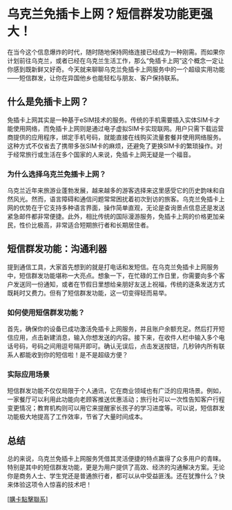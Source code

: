 # 乌克兰免插卡上网？短信群发功能更强大！

在当今这个信息爆炸的时代，随时随地保持网络连接已经成为一种刚需。而如果你计划前往乌克兰，或者已经在乌克兰生活工作，那么“免插卡上网”这个概念一定让你感到既新鲜又好奇。今天就来聊聊乌克兰免插卡上网服务中的一个超级实用功能——短信群发，让你在异国他乡也能轻松与朋友、客户保持联系。

## 什么是免插卡上网？

免插卡上网其实是一种基于eSIM技术的服务。传统的手机需要插入实体SIM卡才能使用网络，而免插卡上网则是通过电子虚拟SIM卡实现联网。用户只需下载运营商提供的应用程序，绑定手机号码，就能直接在线购买流量套餐并使用网络服务。这种方式不仅省去了携带多张SIM卡的麻烦，还避免了更换SIM卡的繁琐操作。对于经常旅行或生活在多个国家的人来说，免插卡上网无疑是一个福音。

### 为什么选择乌克兰免插卡上网？

乌克兰近年来旅游业蓬勃发展，越来越多的游客选择来这里感受它的历史韵味和自然风光。然而，语言障碍和通信问题常常困扰着初次到访的旅客。乌克兰免插卡上网的优势在于它支持多种语言界面，操作简单直观，无论是查询景点信息还是发送紧急邮件都非常便捷。此外，相比传统的国际漫游服务，免插卡上网的价格更加亲民，性价比极高，非常适合短期旅行者和长期居住者。

## 短信群发功能：沟通利器

提到通信工具，大家首先想到的就是打电话和发短信。在乌克兰免插卡上网服务中，短信群发功能堪称一大亮点。想象一下，在忙碌的工作日里，你需要向多个客户发送同一份通知，或者在节假日里想给亲朋好友送上祝福，传统的逐条发送方式既耗时又费力。但有了短信群发功能，这一切变得轻而易举。

### 如何使用短信群发功能？

首先，确保你的设备已成功激活免插卡上网服务，并且账户余额充足。然后打开短信应用，点击新建消息，输入你想发送的内容。接下来，在收件人栏中输入多个电话号码，号码之间用逗号隔开即可。确认无误后，点击发送按钮，几秒钟内所有联系人都能收到你的短信啦！是不是超级方便？

### 实际应用场景

短信群发功能不仅仅局限于个人通讯，它在商业领域也有广泛的应用场景。例如，一家餐厅可以利用此功能向老顾客推送优惠活动；旅行社可以一次性告知客户行程变更情况；教育机构则可以用它来提醒家长孩子的学习进度等。可以说，短信群发功能极大地提高了工作效率，节省了大量时间成本。

## 总结

总的来说，乌克兰免插卡上网服务凭借其灵活便捷的特点赢得了众多用户的青睐。特别是其中的短信群发功能，更是为用户提供了高效、经济的沟通解决方案。无论你是商务人士、学生党还是普通旅行者，都可以从中受益匪浅。还在犹豫什么？快来体验这项令人惊喜的技术吧！

[[購卡點擊聯系](https://t.me/s/esim1088)]